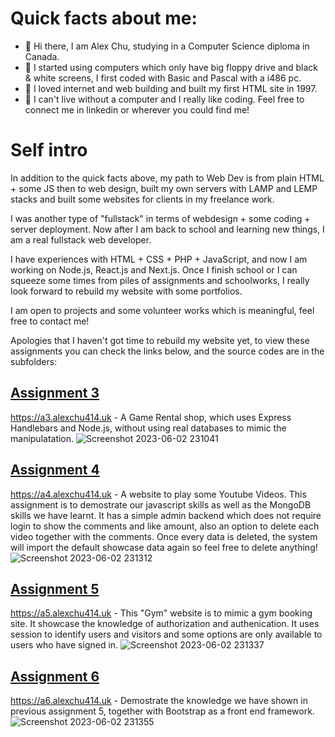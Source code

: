 # Quick facts about me:
- 👋 Hi there, I am Alex Chu, studying in a Computer Science diploma in Canada.
- 🌱 I started using computers which only have big floppy drive and black & white screens, I first coded with Basic and Pascal with a i486 pc.
- 🔧 I loved internet and web building and built my first HTML site in 1997.
- 💞️ I can't live without a computer and I really like coding. Feel free to connect me in linkedin or wherever you could find me!

# Self intro
In addition to the quick facts above, my path to Web Dev is from plain HTML + some JS then to web design, built my own servers with LAMP and LEMP stacks and built some websites for clients in my freelance work.

I was another type of "fullstack" in terms of webdesign + some coding + server deployment. Now after I am back to school and learning new things, I am a real fullstack web developer.

I have experiences with HTML + CSS + PHP + JavaScript, and now I am working on Node.js, React.js and Next.js. Once I finish school or I can squeeze some times from piles of assignments and schoolworks, I really look forward to rebuild my website with some portfolios.

I am open to projects and some volunteer works which is meaningful, feel free to contact me!



Apologies that I haven't got time to rebuild my website yet, to view these assignments you can check the links below, and the source codes are in the subfolders:

## [Assignment 3](https://a3.alexchu414.uk)
https://a3.alexchu414.uk - A Game Rental shop, which uses Express Handlebars and Node.js, without using real databases to mimic the manipulatation.
![Screenshot 2023-06-02 231041](https://github.com/alexchu-dev/alexchu-dev/assets/61229735/2e2c8e1c-fa88-4311-ad8c-aec6a05dc883)

## [Assignment 4](https://a4.alexchu414.uk)
https://a4.alexchu414.uk - A website to play some Youtube Videos. This assignment is to demostrate our javascript skills as well as the MongoDB skills we have learnt. It has a simple admin backend which does not require login to show the comments and like amount, also an option to delete each video together with the comments. Once every data is deleted, the system will import the default showcase data again so feel free to delete anything!
![Screenshot 2023-06-02 231312](https://github.com/alexchu-dev/WEB322-Portfolio/assets/61229735/e7ff45c3-3d7e-407c-856e-357f7d5a84da)

## [Assignment 5](https://a5.alexchu414.uk)
https://a5.alexchu414.uk - This "Gym" website is to mimic a gym booking site. It showcase the knowledge of authorization and authenication. It uses session to identify users and visitors and some options are only available to users who have signed in.
![Screenshot 2023-06-02 231337](https://github.com/alexchu-dev/WEB322-Portfolio/assets/61229735/1d9d1e5f-38a6-4422-902d-8fbdb5fb4eab)

## [Assignment 6](https://a6.alexchu414.uk)
https://a6.alexchu414.uk - Demostrate the knowledge we have shown in previous assignment 5, together with Bootstrap as a front end framework.
![Screenshot 2023-06-02 231355](https://github.com/alexchu-dev/WEB322-Portfolio/assets/61229735/4e84cd6e-da68-439c-be28-0d9f02754c85)
